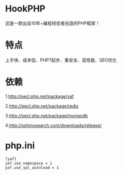 # HookPHP
这是一款出自10年+编程经验者创造的PHP框架！
# 特点
上手快、成本低、PHP7起步、重安全、高性能、SEO优化
# 依赖
1.http://pecl.php.net/package/yaf

2.http://pecl.php.net/package/redis

3.http://pecl.php.net/package/mongodb

4.http://sphinxsearch.com/downloads/release/
# php.ini
```
[yaf]
yaf.use_namespace = 1
yaf.use_spl_autoload = 1
```

